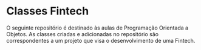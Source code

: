 # Classes Fintech

O seguinte repositório é destinado às aulas de Programação Orientada a Objetos.
As classes criadas e adicionadas no repositório são correspondentes a um projeto que visa o desenvolvimento de uma Fintech.
